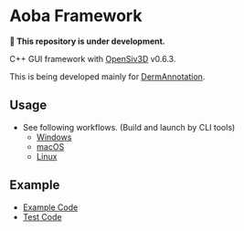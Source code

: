 # Aoba Framework
**:construction: This repository is under development.**

C++ GUI framework with [OpenSiv3D](https://github.com/Siv3D/OpenSiv3D) v0.6.3.

This is being developed mainly for [DermAnnotation](https://kondoa9.github.io/DermAnnotation/).
 
## Usage
- See following workflows. (Build and launch by CLI tools)
	- [Windows](https://github.com/athnomedical/Aoba/blob/main/.github/workflows/ci.yml#L23-L33)
	- [macOS](https://github.com/athnomedical/Aoba/blob/main/.github/workflows/ci.yml#L40-L52)
	- [Linux](https://github.com/athnomedical/Aoba/blob/main/.github/workflows/ci.yml#L59-L116)

## Example
 - [Example Code](https://github.com/athnomedical/Aoba/blob/main/Test/Example/Example.cpp)
 - [Test Code](https://github.com/athnomedical/Aoba/tree/main/Test/LaunchTest)
